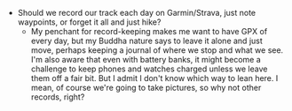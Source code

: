 - Should we record our track each day on Garmin/Strava, just note waypoints, or forget it all and just hike?
    - My penchant for record-keeping makes me want to have GPX of every day, but my Buddha nature says to leave it alone and just move, perhaps keeping a journal of where we stop and what we see. I'm also aware that even with battery banks, it might become a challenge to keep phones and watches charged unless we leave them off a fair bit. But I admit I don't know which way to lean here. I mean, of course we're going to take pictures, so why not other records, right?

    